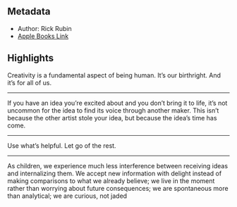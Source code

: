 ## Metadata
- Author: Rick Rubin
- [Apple Books Link](ibooks://assetid/3C31AC997104B0512D14EB71F43D1DC3)

## Highlights
Creativity is a fundamental aspect of being human. It’s our birthright. And it’s for all of us.

---
If you have an idea you’re excited about and you don’t bring it to life, it’s not uncommon for the idea to find its voice through another maker. This isn’t because the other artist stole your idea, but because the idea’s time has come.

---
Use what’s helpful.
Let go of the rest.

---
As children, we experience much less interference between receiving ideas and internalizing them. We accept new information with delight instead of making comparisons to what we already believe; we live in the moment rather than worrying about future consequences; we are spontaneous more than analytical; we are curious, not jaded